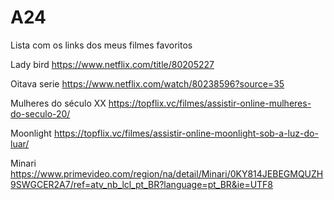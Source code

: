 # A24
Lista com os links dos meus filmes favoritos 

Lady bird https://www.netflix.com/title/80205227

Oitava serie https://www.netflix.com/watch/80238596?source=35

Mulheres do século XX https://topflix.vc/filmes/assistir-online-mulheres-do-seculo-20/

Moonlight https://topflix.vc/filmes/assistir-online-moonlight-sob-a-luz-do-luar/

Minari https://www.primevideo.com/region/na/detail/Minari/0KY814JEBEGMQUZH9SWGCER2A7/ref=atv_nb_lcl_pt_BR?language=pt_BR&ie=UTF8 
